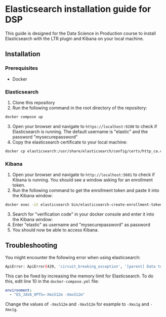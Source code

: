 # Elasticsearch installation guide for DSP

This guide is designed for the Data Science in Production course to install Elasticsearch with the LTR plugin and Kibana on your local machine.

## Installation

### Prerequisites

- Docker

### Elasticsearch

1. Clone this repository
2. Run the following command in the root directory of the repository:

```bash
docker compose up
```

3. Open your browser and navigate to `https://localhost:9200` to check if Elasticsearch is running. The default username is "elastic" and the password "mysecurepassword"
4. Copy the elasticsearch certificate to your local machine:

```bash
docker cp elasticsearch:/usr/share/elasticsearch/config/certs/http_ca.crt <path_to_save_certificate>
```

### Kibana

1. Open your browser and navigate to `http://localhost:5601` to check if Kibana is running. You should see a window asking for an enrollment token.
2. Run the following command to get the enrollment token and paste it into the Kibana window:

```bash
docker exec -it elasticsearch bin/elasticsearch-create-enrollment-token -s kibana
```
3. Search for "verification code" in your docker console and enter it into the Kibana window:
4. Enter "elastic" as username and "mysecurepassword" as password
5. You should now be able to access Kibana.

## Troubleshooting

You might encounter the following error when using elasticsearch:

```bash
ApiError: ApiError(429, 'circuit_breaking_exception', '[parent] Data too large, data for [<http_request>] would be [566122900/539.8mb], which is larger than the limit of [510027366/486.3mb], real usage: [369611440/352.4mb], new bytes reserved: [196511460/187.4mb], usages [model_inference=0/0b, inflight_requests=196511460/187.4mb, request=0/0b, fielddata=0/0b, eql_sequence=0/0b]')
```

This can be fixed by increasing the memory limit for Elasticsearch. To do this, edit line 10 in the `docker-compose.yml` file:

```yaml
environment:
  - "ES_JAVA_OPTS=-Xms512m -Xmx512m"
```

Change the values of `-Xms512m` and `-Xmx512m` for example to `-Xms1g` and `-Xmx1g`.
